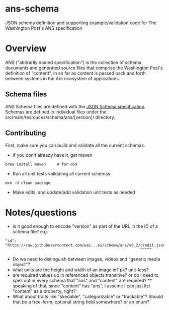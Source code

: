 # ans-schema
JSON schema definition and supporting example/validation code for The Washington Post's ANS specification

# Overview
ANS ("abitrarily named specification") is the collection of schema documents and generated source files that comprise the Washington Post's definition of "content", in so far as content is passed back and forth between systems in the Arc ecosystem of applications.

## Schema files
ANS Schema files are defined with the [JSON Schema specification](https://spacetelescope.github.io/understanding-json-schema/index.html).  Schemas are defined in individual files under the src/main/resrouces/schema/ans/[version]/ directory. 

## Contributing
First, make sure you can build and validate all the current schemas.
* If you don't already have it, get maven

```brew install maven     # for OSX```

* Run all unit tests validating all current schemas:

```mvn -U clean package```

* Make edits, and update/add validation unit tests as needed

# Notes/questions
* is it good enough to encode "version" as part of the URL in the ID of a schema file? e.g.

```
"id": "https://raw.githubusercontent.com/was...es/schema/ans/v0_2/credit.json"
                                                            ^^^^^
```
* Do we need to distinguish between images, videos and "generic media object"?
* what units are the height and width of an image in?  px?  unit-less?
* are required values up in referenced objects transitive? or do I need to spell out in every schema that "ans" and "content" are required?
** speaking of that, since "content" has "ans", I assume I can just list "content" as a property, right?
* What about traits like "skedable", "categorizable" or "trackable"?  Should that be a free-form, optional string field somewhere? or an enum?
